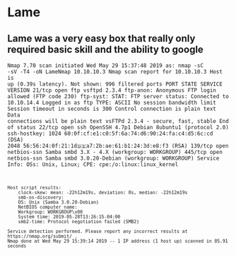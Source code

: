 # Lame

## Lame was a very easy box that really only required basic skill and the ability to google

<code>Nmap 7.70 scan initiated Wed May 29 15:37:48 2019 as: nmap -sC -sV -T4 -oN LameNmap 10.10.10.3
	Nmap scan report for 10.10.10.3
	Host is up (0.39s latency).
	Not shown: 996 filtered ports
	PORT    STATE SERVICE     VERSION
	21/tcp  open  ftp         vsftpd 2.3.4
		ftp-anon: Anonymous FTP login allowed (FTP code 230)
 		ftp-syst: 
   		STAT: 
		FTP server status:
      		Connected to 10.10.14.4
      		Logged in as ftp
      		TYPE: ASCII
      		No session bandwidth limit
      		Session timeout in seconds is 300
      		Control connection is plain text
      		Data connections will be plain text
      		vsFTPd 2.3.4 - secure, fast, stable
		End of status
	22/tcp  open  ssh         OpenSSH 4.7p1 Debian 8ubuntu1 (protocol 2.0)
 		ssh-hostkey: 
  		1024 60:0f:cf:e1:c0:5f:6a:74:d6:90:24:fa:c4:d5:6c:cd (DSA)
  		2048 56:56:24:0f:21:1d:de:a7:2b:ae:61:b1:24:3d:e8:f3 (RSA)
	139/tcp open  netbios-ssn Samba smbd 3.X - 4.X (workgroup: WORKGROUP)
	445/tcp open  netbios-ssn Samba smbd 3.0.20-Debian (workgroup: WORKGROUP)
		Service Info: OSs: Unix, Linux; CPE: cpe:/o:linux:linux_kernel

	Host script results:
		clock-skew: mean: -22h12m19s, deviation: 0s, median: -22h12m19s
 		smb-os-discovery: 
   		OS: Unix (Samba 3.0.20-Debian)
   		NetBIOS computer name: 
   		Workgroup: WORKGROUP\x00
  		System time: 2019-05-28T13:26:15-04:00
		smb2-time: Protocol negotiation failed (SMB2)

	Service detection performed. Please report any incorrect results at https://nmap.org/submit/ .
	Nmap done at Wed May 29 15:39:14 2019 -- 1 IP address (1 host up) scanned in 85.91 seconds
</code>
